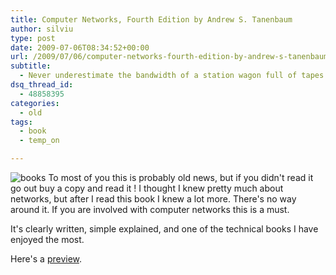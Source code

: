 ```yaml
---
title: Computer Networks, Fourth Edition by Andrew S. Tanenbaum
author: silviu
type: post
date: 2009-07-06T08:34:52+00:00
url: /2009/07/06/computer-networks-fourth-edition-by-andrew-s-tanenbaum/
subtitle:
  - Never underestimate the bandwidth of a station wagon full of tapes
dsq_thread_id:
  - 48858395
categories:
  - old
tags:
  - book
  - temp_on

---
```

![books](/blog/images/2009/books.jpg) To most of you this is probably old news, but if you didn't read it go out buy a copy and read it ! I thought I knew pretty much about networks, but after I read this book I knew a lot more. There's no way around it. If you are involved with computer networks this is a must.

It's clearly written, simple explained, and one of the technical books I have enjoyed the most.

Here's a <a href="http://books.google.com/books?id=Pd-z64SJRBAC&lpg=PP1&dq=inauthor%3AAndrew%20inauthor%3AS%20inauthor%3ATanenbaum&pg=PP1" target="_blank" rel="noopener">preview</a>.